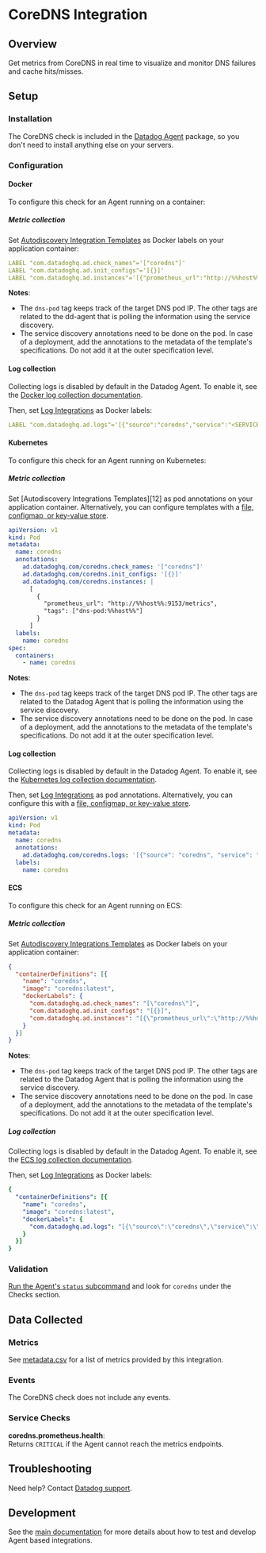 # CoreDNS Integration

## Overview

Get metrics from CoreDNS in real time to visualize and monitor DNS failures and cache hits/misses.

## Setup

### Installation

The CoreDNS check is included in the [Datadog Agent][1] package, so you don't need to install anything else on your servers.

### Configuration
<!-- xxx tabs xxx -->
<!-- xxx tab "Docker" xxx -->
#### Docker

To configure this check for an Agent running on a container:

##### Metric collection

Set [Autodiscovery Integration Templates][9] as Docker labels on your application container:

```yaml
LABEL "com.datadoghq.ad.check_names"='["coredns"]'
LABEL "com.datadoghq.ad.init_configs"='[{}]'
LABEL "com.datadoghq.ad.instances"='[{"prometheus_url":"http://%%host%%:9153/metrics", "tags":["dns-pod:%%host%%"]}]'
```

**Notes**:

- The `dns-pod` tag keeps track of the target DNS pod IP. The other tags are related to the dd-agent that is polling the information using the service discovery.
- The service discovery annotations need to be done on the pod. In case of a deployment, add the annotations to the metadata of the template's specifications. Do not add it at the outer specification level.

#### Log collection

Collecting logs is disabled by default in the Datadog Agent. To enable it, see the [Docker log collection documentation][10].

Then, set [Log Integrations][11] as Docker labels:

```yaml
LABEL "com.datadoghq.ad.logs"='[{"source":"coredns","service":"<SERVICE_NAME>"}]'
```

<!-- xxz tab xxx -->
<!-- xxx tab "Kubernetes" xxx -->

#### Kubernetes

To configure this check for an Agent running on Kubernetes:

##### Metric collection

Set [Autodiscovery Integrations Templates][12] as pod annotations on your application container. Alternatively, you can configure templates with a [file, configmap, or key-value store][13].

```yaml
apiVersion: v1
kind: Pod
metadata:
  name: coredns
  annotations:
    ad.datadoghq.com/coredns.check_names: '["coredns"]'
    ad.datadoghq.com/coredns.init_configs: '[{}]'
    ad.datadoghq.com/coredns.instances: |
      [
        {
          "prometheus_url": "http://%%host%%:9153/metrics", 
          "tags": ["dns-pod:%%host%%"]
        }
      ]
  labels:
    name: coredns
spec:
  containers:
    - name: coredns
```

**Notes**:

- The `dns-pod` tag keeps track of the target DNS pod IP. The other tags are related to the Datadog Agent that is polling the information using the service discovery.
- The service discovery annotations need to be done on the pod. In case of a deployment, add the annotations to the metadata of the template's specifications. Do not add it at the outer specification level.

#### Log collection

Collecting logs is disabled by default in the Datadog Agent. To enable it, see the [Kubernetes log collection documentation][14].

Then, set [Log Integrations][15] as pod annotations. Alternatively, you can configure this with a [file, configmap, or key-value store][16].

```yaml
apiVersion: v1
kind: Pod
metadata:
  name: coredns
  annotations:
    ad.datadoghq.com/coredns.logs: '[{"source": "coredns", "service": "<SERVICE_NAME>"}]'
  labels:
    name: coredns
```

<!-- xxz tab xxx -->
<!-- xxx tab "ECS" xxx -->

#### ECS

To configure this check for an Agent running on ECS:

##### Metric collection

Set [Autodiscovery Integrations Templates][17] as Docker labels on your application container:

```json
{
  "containerDefinitions": [{
    "name": "coredns",
    "image": "coredns:latest",
    "dockerLabels": {
      "com.datadoghq.ad.check_names": "[\"coredns\"]",
      "com.datadoghq.ad.init_configs": "[{}]",
      "com.datadoghq.ad.instances": "[{\"prometheus_url\":\"http://%%host%%:9153/metrics\", \"tags\":[\"dns-pod:%%host%%\"]}]"
    }
  }]
}
```

**Notes**:

- The `dns-pod` tag keeps track of the target DNS pod IP. The other tags are related to the Datadog Agent that is polling the information using the service discovery.
- The service discovery annotations need to be done on the pod. In case of a deployment, add the annotations to the metadata of the template's specifications. Do not add it at the outer specification level.

##### Log collection

Collecting logs is disabled by default in the Datadog Agent. To enable it, see the [ECS log collection documentation][18].

Then, set [Log Integrations][19] as Docker labels:

```yaml
{
  "containerDefinitions": [{
    "name": "coredns",
    "image": "coredns:latest",
    "dockerLabels": {
      "com.datadoghq.ad.logs": "[{\"source\":\"coredns\",\"service\":\"<SERVICE_NAME>\"}]"
    }
  }]
}
```
<!-- xxz tab xxx -->
<!-- xxz tabs xxx -->

### Validation

[Run the Agent's `status` subcommand][4] and look for `coredns` under the Checks section.

## Data Collected

### Metrics

See [metadata.csv][5] for a list of metrics provided by this integration.

### Events

The CoreDNS check does not include any events.

### Service Checks

**coredns.prometheus.health**:<br>
Returns `CRITICAL` if the Agent cannot reach the metrics endpoints.

## Troubleshooting

Need help? Contact [Datadog support][6].

## Development

See the [main documentation][2]
for more details about how to test and develop Agent based integrations.

[1]: https://app.datadoghq.com/account/settings#agent
[2]: https://docs.datadoghq.com/developers/
[3]: https://github.com/DataDog/integrations-core/blob/master/coredns/datadog_checks/coredns/data/conf.yaml.example
[4]: https://docs.datadoghq.com/agent/guide/agent-commands/#start-stop-and-restart-the-agent
[5]: https://github.com/DataDog/integrations-core/blob/master/coredns/metadata.csv
[6]: http://docs.datadoghq.com/help
[7]: https://docs.datadoghq.com/agent/kubernetes/integrations/
[8]: https://docs.datadoghq.com/agent/kubernetes/log/
[9]: http://docs.datadoghq.com/agent/docker/integrations/?tab=docker
[10]: https://docs.datadoghq.com/agent/docker/log/?tab=containerinstallation
[11]: https://docs.datadoghq.com/agent/docker/log/?tab=containerinstallation#log-integrations
[13]: https://docs.datadoghq.com/agent/kubernetes/integrations/?tab=kubernetes
[14]: https://docs.datadoghq.com/agent/kubernetes/log/?tab=daemonset
[15]: https://docs.datadoghq.com/agent/kubernetes/log/?tab=kubernetes#examples---datadog-redis-integration
[16]: https://docs.datadoghq.com/agent/kubernetes/integrations/?tab=file
[17]: https://docs.datadoghq.com/agent/amazon_ecs/?tab=awscli#process-collection
[18]: https://docs.datadoghq.com/agent/amazon_ecs/logs/?tab=linux
[19]: https://docs.datadoghq.com/agent/amazon_ecs/logs/?tab=linux#activate-log-integrations
